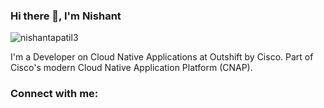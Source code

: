### Hi there 👋, I'm Nishant

<p align="left"> <img src="https://komarev.com/ghpvc/?username=nishantapatil3&label=Views&color=blue&style=plastic" alt="nishantapatil3" /> </p>

I'm a Developer on Cloud Native Applications at Outshift by Cisco. Part of Cisco's modern Cloud Native Application Platform (CNAP).

### Connect with me:
[![<img align="left" alt="nishantapatil3 | Linkedin" width="22px" src="https://cdn.jsdelivr.net/npm/simple-icons@v3/icons/twitter.svg" />](https://skillicons.dev/icons?i=linkedin)](https://www.linkedin.com/in/nishantapatil3/)
[![<img align="left" alt="nishantapatil3 | Twitter" width="22px" src="https://cdn.jsdelivr.net/npm/simple-icons@v3/icons/twitter.svg" />](https://skillicons.dev/icons?i=twitter)](https://twitter.com/nishantapatil3)

